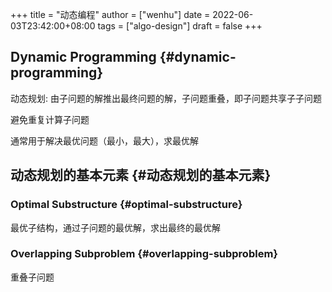 +++
title = "动态编程"
author = ["wenhu"]
date = 2022-06-03T23:42:00+08:00
tags = ["algo-design"]
draft = false
+++

## Dynamic Programming {#dynamic-programming}

动态规划: 由子问题的解推出最终问题的解，子问题重叠，即子问题共享子子问题

避免重复计算子问题

通常用于解决最优问题（最小，最大），求最优解


## 动态规划的基本元素 {#动态规划的基本元素}


### Optimal Substructure {#optimal-substructure}

最优子结构，通过子问题的最优解，求出最终的最优解


### Overlapping Subproblem {#overlapping-subproblem}

重叠子问题
